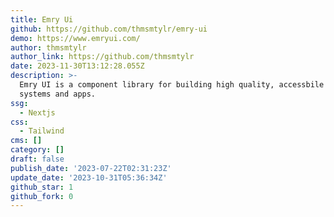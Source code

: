 ```yaml
---
title: Emry Ui
github: https://github.com/thmsmtylr/emry-ui
demo: https://www.emryui.com/
author: thmsmtylr
author_link: https://github.com/thmsmtylr
date: 2023-11-30T13:12:28.055Z
description: >-
  Emry UI is a component library for building high quality, accessbile design
  systems and apps.
ssg:
  - Nextjs
css:
  - Tailwind
cms: []
category: []
draft: false
publish_date: '2023-07-22T02:31:23Z'
update_date: '2023-10-31T05:36:34Z'
github_star: 1
github_fork: 0
---
```

